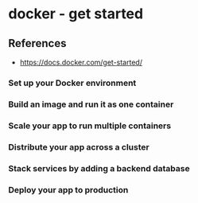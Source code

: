 # docker - get started

## References
* https://docs.docker.com/get-started/

### Set up your Docker environment
### Build an image and run it as one container
### Scale your app to run multiple containers
### Distribute your app across a cluster
### Stack services by adding a backend database
### Deploy your app to production
